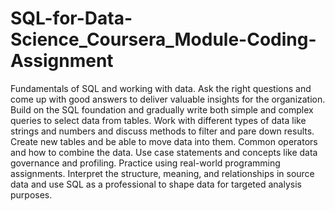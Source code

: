 # SQL-for-Data-Science_Coursera_Module-Coding-Assignment

Fundamentals of SQL and working with data. 
Ask the right questions and come up with good answers to deliver valuable insights for the organization. Build on the SQL foundation and gradually write both simple and complex queries to select data from tables. Work with different types of data like strings and numbers and discuss methods to filter and pare down results. 
Create new tables and be able to move data into them. Common operators and how to combine the data. Use case statements and concepts like data governance and profiling. 
Practice using real-world programming assignments. Interpret the structure, meaning, and relationships in source data and use SQL as a professional to shape data for targeted analysis purposes. 
